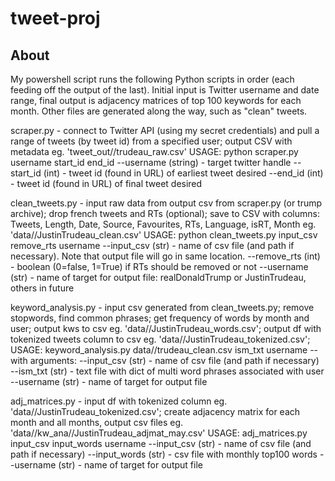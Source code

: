 # tweet-proj

## About
My powershell script runs the following Python scripts in order (each feeding off the output of the last). Initial input is Twitter username and date range, final output is adjacency matrices of top 100 keywords for each month. Other files are generated along the way, such as "clean" tweets.
 
scraper.py - connect to Twitter API (using my secret credentials) and pull a range of tweets (by tweet id) from
		a specified user; output CSV with metadata eg. 'tweet_out//trudeau_raw.csv'
		USAGE:
		python scraper.py username start_id end_id
			--username (string) - target twitter handle
			--start_id (int) - tweet id (found in URL) of earliest tweet desired
			--end_id (int) - tweet id (found in URL) of final tweet desired
		
clean_tweets.py - input raw data from output csv from scraper.py (or trump archive);
		drop french tweets and RTs (optional);
		save to CSV with columns: Tweets, Length, Date, Source, Favourites, RTs, Language, isRT, Month
		eg. 'data//JustinTrudeau_clean.csv'
		USAGE:
		python clean_tweets.py input_csv remove_rts username
			--input_csv (str) - name of csv file (and path if necessary). Note that output file will go in same location.
			--remove_rts (int) - boolean (0=false, 1=True) if RTs should be removed or not
			--username (str) - name of target for output file: realDonaldTrump or JustinTrudeau, others in future


keyword_analysis.py - input csv generated from clean_tweets.py; remove stopwords, find common phrases;
		get frequency of words by month and user; 
		output kws to csv eg. 'data//JustinTrudeau_words.csv';
		output df with tokenized tweets column to csv eg. 'data//JustinTrudeau_tokenized.csv';
		USAGE:
		keyword_analysis.py data//trudeau_clean.csv ism_txt username
			--with arguments:
			--input_csv (str) - name of csv file (and path if necessary)
			--ism_txt (str) - text file with dict of multi word phrases associated with user
			--username (str) - name of target for output file
		
adj_matrices.py - input df with tokenized column eg. 'data//JustinTrudeau_tokenized.csv';
		create adjacency matrix for each month and all months, output csv files
		eg. 'data//kw_ana//JustinTrudeau_adjmat_may.csv'
		USAGE:
		adj_matrices.py input_csv input_words username
		--input_csv (str) - name of csv file (and path if necessary)
		--input_words (str) - csv file with monthly top100 words
		--username (str) - name of target for output file
